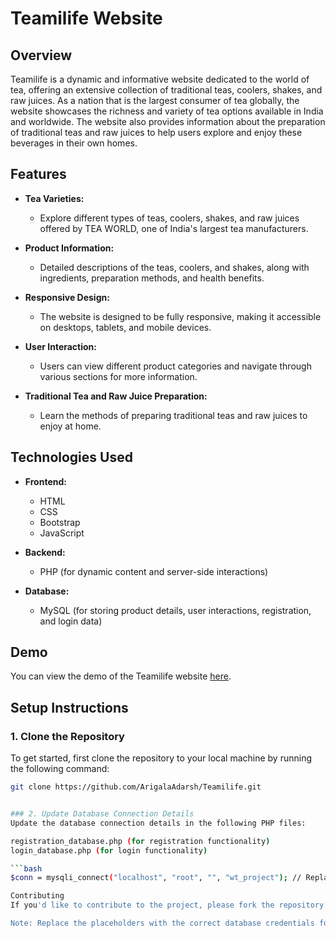 # Teamilife Website

## Overview

Teamilife is a dynamic and informative website dedicated to the world of tea, offering an extensive collection of traditional teas, coolers, shakes, and raw juices. As a nation that is the largest consumer of tea globally, the website showcases the richness and variety of tea options available in India and worldwide. The website also provides information about the preparation of traditional teas and raw juices to help users explore and enjoy these beverages in their own homes.

## Features

- **Tea Varieties:**
  - Explore different types of teas, coolers, shakes, and raw juices offered by TEA WORLD, one of India's largest tea manufacturers.
  
- **Product Information:**
  - Detailed descriptions of the teas, coolers, and shakes, along with ingredients, preparation methods, and health benefits.

- **Responsive Design:**
  - The website is designed to be fully responsive, making it accessible on desktops, tablets, and mobile devices.

- **User Interaction:**
  - Users can view different product categories and navigate through various sections for more information.

- **Traditional Tea and Raw Juice Preparation:**
  - Learn the methods of preparing traditional teas and raw juices to enjoy at home.

## Technologies Used

- **Frontend:**
  - HTML
  - CSS
  - Bootstrap
  - JavaScript

- **Backend:**
  - PHP (for dynamic content and server-side interactions)

- **Database:**
  - MySQL (for storing product details, user interactions, registration, and login data)

## Demo

You can view the demo of the Teamilife website [here](https://drive.google.com/file/d/1z1gmc6rqjv5wR6ceA76magliC72Br-Tz/view?usp=sharing).

## Setup Instructions

### 1. Clone the Repository

To get started, first clone the repository to your local machine by running the following command:

```bash
git clone https://github.com/ArigalaAdarsh/Teamilife.git


### 2. Update Database Connection Details
Update the database connection details in the following PHP files:

registration_database.php (for registration functionality)
login_database.php (for login functionality)

```bash
$conn = mysqli_connect("localhost", "root", "", "wt_project"); // Replace "root", "" and "wt_project" with your own credentials if needed

Contributing
If you'd like to contribute to the project, please fork the repository and create a pull request. We welcome your contributions!

Note: Replace the placeholders with the correct database credentials for your server setup.


 
